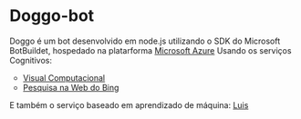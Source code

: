 # Doggo-bot 
Doggo é um bot desenvolvido em node.js utilizando o SDK do Microsoft BotBuildet, hospedado na platarforma <a href="https://azure.microsoft.com/pt-br/">Microsoft Azure</a>
Usando os serviços Cognitivos:
<ul style="list-style-type:circle">
  <li><a href="https://azure.microsoft.com/pt-br/services/cognitive-services/computer-vision/">Visual Computacional</a></li>
  <li><a href="https://azure.microsoft.com/pt-br/services/cognitive-services/bing-web-search-api/ ">Pesquisa na Web do Bing</a></li>
</ul>  
E também o serviço baseado em aprendizado de máquina: <a href="https://www.luis.ai/home">Luis</a>
